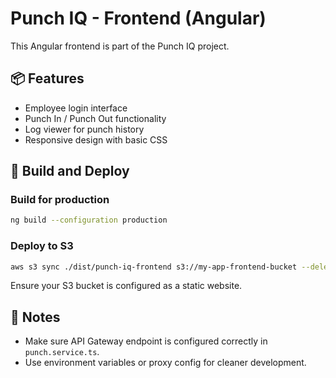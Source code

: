 # Punch IQ - Frontend (Angular)

This Angular frontend is part of the Punch IQ project.

## 📦 Features

- Employee login interface
- Punch In / Punch Out functionality
- Log viewer for punch history
- Responsive design with basic CSS

## 🚀 Build and Deploy

### Build for production

```bash
ng build --configuration production
```

### Deploy to S3

```bash
aws s3 sync ./dist/punch-iq-frontend s3://my-app-frontend-bucket --delete
```

Ensure your S3 bucket is configured as a static website.

## 🧠 Notes

- Make sure API Gateway endpoint is configured correctly in `punch.service.ts`.
- Use environment variables or proxy config for cleaner development.
